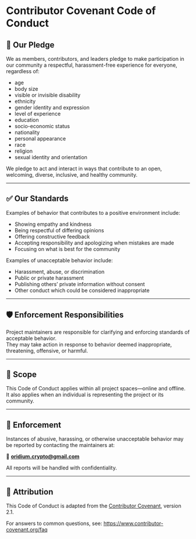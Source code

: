 # Contributor Covenant Code of Conduct

## 👋 Our Pledge

We as members, contributors, and leaders pledge to make participation in our community a respectful, harassment-free experience for everyone, regardless of:

- age
- body size
- visible or invisible disability
- ethnicity
- gender identity and expression
- level of experience
- education
- socio-economic status
- nationality
- personal appearance
- race
- religion
- sexual identity and orientation

We pledge to act and interact in ways that contribute to an open, welcoming, diverse, inclusive, and healthy community.

---

## ✅ Our Standards

Examples of behavior that contributes to a positive environment include:

- Showing empathy and kindness
- Being respectful of differing opinions
- Offering constructive feedback
- Accepting responsibility and apologizing when mistakes are made
- Focusing on what is best for the community

Examples of unacceptable behavior include:

- Harassment, abuse, or discrimination
- Public or private harassment
- Publishing others’ private information without consent
- Other conduct which could be considered inappropriate

---

## 🛡️ Enforcement Responsibilities

Project maintainers are responsible for clarifying and enforcing standards of acceptable behavior.  
They may take action in response to behavior deemed inappropriate, threatening, offensive, or harmful.

---

## 🧩 Scope

This Code of Conduct applies within all project spaces—online and offline.  
It also applies when an individual is representing the project or its community.

---

## 🚨 Enforcement

Instances of abusive, harassing, or otherwise unacceptable behavior may be reported by contacting the maintainers at:

📩 **oridium.crypto@gmail.com**

All reports will be handled with confidentiality.

---

## 📝 Attribution

This Code of Conduct is adapted from the [Contributor Covenant](https://www.contributor-covenant.org), version 2.1.

For answers to common questions, see: https://www.contributor-covenant.org/faq